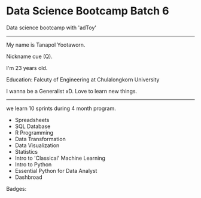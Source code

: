 # Data Science Bootcamp Batch 6 

Data science bootcamp with 'adToy' 

____________________________________

My name is Tanapol Yootaworn. 

Nickname cue (Q).

I'm 23 years old.

Education: Falcuty of Engineering at Chulalongkorn University

I wanna be a Generalist xD. Love to learn new things.
_____________________________________

we learn 10 sprints during 4 month program.

- Spreadsheets 
- SQL Database
- R Programming
- Data Transformation
- Data Visualization
- Statistics
- Intro to 'Classical' Machine Learning
- Intro to Python
- Essential Python for Data Analyst
- Dashbroad

Badges:

